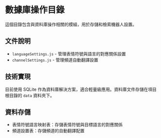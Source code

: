 # 數據庫操作目錄

這個目錄包含與資料庫操作相關的模組，用於存儲和檢索機器人設置。

## 文件說明

- `languageSettings.js` - 管理表情符號與語言的對應關係設置
- `channelSettings.js` - 管理頻道自動翻譯設置

## 技術實現

目前使用 SQLite 作為資料庫解決方案，適合輕量級應用。資料庫文件存儲在項目根目錄的 `data` 資料夾下。

## 資料存儲

- 表情符號語言映射表：存儲表情符號與目標語言的對應關係
- 頻道設置表：存儲頻道的自動翻譯配置